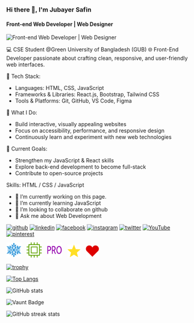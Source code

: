 ### Hi there 👋, I'm Jubayer Safin
#### Front-end Web Developer | Web Designer
![Front-end Web Developer | Web Designer](https://scontent.fdac5-2.fna.fbcdn.net/v/t39.30808-6/480300839_1813448252821379_4549290085821392457_n.jpg?_nc_cat=104&ccb=1-7&_nc_sid=cc71e4&_nc_ohc=oQlPHTHpCrYQ7kNvwF8vpod&_nc_oc=AdmbaVEGxFsXhGAcDjcEh1BNO0-GyWQqIFWiwhkrsrgaAif8IvFpDqOUFMobXYLsJfw&_nc_zt=23&_nc_ht=scontent.fdac5-2.fna&_nc_gid=QbR_UEpGRUbpLNvBWfBOBQ&oh=00_AfXGkvJ9IwSnBJENUyW2fH9diU5FlA2GMZ2D_mbpnFr1ig&oe=689D5986)

💻 CSE Student @Green University of Bangladesh (GUB)
🌐 Front-End Developer passionate about crafting clean, responsive, and user-friendly web interfaces.

🔧 Tech Stack:
- Languages: HTML, CSS, JavaScript
- Frameworks & Libraries: React.js, Bootstrap, Tailwind CSS
- Tools & Platforms: Git, GitHub, VS Code, Figma

🚀 What I Do:
- Build interactive, visually appealing websites
- Focus on accessibility, performance, and responsive design
- Continuously learn and experiment with new web technologies

📌 Current Goals:
- Strengthen my JavaScript & React skills
- Explore back-end development to become full-stack
- Contribute to open-source projects

Skills: HTML / CSS / JavaScript

- 🔭 I’m currently working on this page. 
- 🌱 I’m currently learning JavaScript 
- 👯 I’m looking to collaborate on github 
- 💬 Ask me about Web Development 


[<img src='https://cdn.jsdelivr.net/npm/simple-icons@3.0.1/icons/github.svg' alt='github' height='40'>](https://github.com/safin4)  [<img src='https://cdn.jsdelivr.net/npm/simple-icons@3.0.1/icons/linkedin.svg' alt='linkedin' height='40'>](https://www.linkedin.com/in/hafijur-rahman-safin/)  [<img src='https://cdn.jsdelivr.net/npm/simple-icons@3.0.1/icons/facebook.svg' alt='facebook' height='40'>](https://www.facebook.com/jubayersafin)  [<img src='https://cdn.jsdelivr.net/npm/simple-icons@3.0.1/icons/instagram.svg' alt='instagram' height='40'>](https://www.instagram.com/jubayersafin4/)  [<img src='https://cdn.jsdelivr.net/npm/simple-icons@3.0.1/icons/twitter.svg' alt='twitter' height='40'>](https://twitter.com/JubayerSafin)  [<img src='https://cdn.jsdelivr.net/npm/simple-icons@3.0.1/icons/youtube.svg' alt='YouTube' height='40'>](https://www.youtube.com/channel/ToonMindAI24)  [<img src='https://cdn.jsdelivr.net/npm/simple-icons@3.0.1/icons/pinterest.svg' alt='pinterest' height='40'>](https://www.pinterest.com/)  

<a href='https://archiveprogram.github.com/'><img src='https://raw.githubusercontent.com/acervenky/animated-github-badges/master/assets/acbadge.gif' width='40' height='40'></a> <a href='https://docs.github.com/en/developers'><img src='https://raw.githubusercontent.com/acervenky/animated-github-badges/master/assets/devbadge.gif' width='40' height='40'></a> <a href='https://github.com/pricing'><img src='https://raw.githubusercontent.com/acervenky/animated-github-badges/master/assets/pro.gif' width='40' height='40'></a> <a href='https://stars.github.com/'><img src='https://raw.githubusercontent.com/acervenky/animated-github-badges/master/assets/starbadge.gif' width='35' height='35'></a> <a href='https://docs.github.com/en/github/supporting-the-open-source-community-with-github-sponsors'><img src='https://raw.githubusercontent.com/acervenky/animated-github-badges/master/assets/sponsorbadge.gif' width='35' height='35'></a> 

[![trophy](https://github-profile-trophy.vercel.app/?username=safin4)](https://github.com/ryo-ma/github-profile-trophy)

[![Top Langs](https://github-readme-stats.vercel.app/api/top-langs/?username=safin4)](https://github.com/anuraghazra/github-readme-stats)

![GitHub stats](https://github-readme-stats.vercel.app/api?username=safin4&show_icons=true&count_private=true)  

![Vaunt Badge](https://api.vaunt.dev/v1/github/entities/safin4/contributions?format=svg&private=true)  

![GitHub streak stats](https://streak-stats.demolab.com/?user=safin4)  

